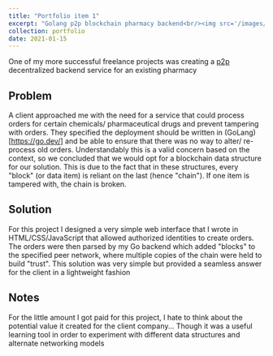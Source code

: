```yaml
---
title: "Portfolio item 1"
excerpt: "Golang p2p blockchain pharmacy backend<br/><img src='/images/blockchain.jpg'>"
collection: portfolio
date: 2021-01-15
---
```


One of my more successful freelance projects was creating a [p2p](https://en.wikipedia.org/wiki/Peer-to-peer) decentralized backend service for an existing pharmacy


Problem
-------

A client approached me with the need for a service that could process orders for certain chemicals/ pharmaceutical drugs and prevent tampering with orders. They specified the deployment should be written in (GoLang)[https://go.dev/] and be able to ensure that there was no way to alter/ re-process old orders. Understandably this is a valid concern based on the context, so we concluded that we would opt for a blockchain data structure for our solution. This is due to the fact that in these structures, every "block" (or data item) is reliant on the last (hence "chain"). If one item is tampered with, the chain is broken.

Solution
-------

For this project I designed a very simple web interface that I wrote in HTML/CSS/JavaScript that allowed authorized identities to create orders. The orders were then parsed by my Go backend which added "blocks" to the specified peer network, where multiple copies of the chain were held to build "trust". This solution was very simple but provided a seamless answer for the client in a lightweight fashion

Notes
-------

For the little amount I got paid for this project, I hate to think about the potential value it created for the client company... Though it was a useful learning tool in order to experiment with different data structures and alternate networking models

